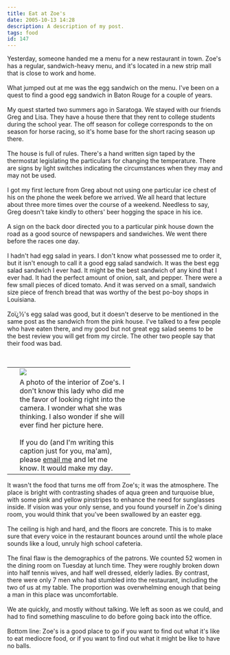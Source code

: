 ```yaml
---
title: Eat at Zoe's
date: 2005-10-13 14:28
description: A description of my post.
tags: food
id: 147
---
```

Yesterday, someone handed me a menu for a new restaurant in town.  Zoe's has a regular, sandwich-heavy menu, and it's located in a new strip mall that is close to work and home.<br />
<br />
What jumped out at me was the egg sandwich on the menu.  I've been on a quest to find a good egg sandwich in Baton Rouge for a couple of years.<br />
<br />
My quest started two summers ago in Saratoga.  We stayed with our friends Greg and Lisa.  They have a house there that they rent to college students during the school year.  The off season for college corresponds to the on season for horse racing, so it's home base for the short racing season up there.
<span class="spanEndPreview">&nbsp;</span><br /><br />The house is full of rules.  There's a hand written sign taped by the thermostat legislating the particulars for changing the temperature.  There are signs by light switches indicating the circumstances when they may and may not be used.  <br />
<br />
I got my first lecture from Greg about not using one particular ice chest of his on the phone the week before we arrived.  We all heard that lecture about three more times over the course of a weekend.  Needless to say, Greg doesn't take kindly to others' beer hogging the space in his ice.<br />
<br />
A sign on the back door directed you to a particular pink house down the road as a good source of newspapers and sandwiches.  We went there before the races one day.<br />
<br />
I hadn't had egg salad in years.  I don't know what possessed me to order it, but it isn't enough to call it a good egg salad sandwich.  It was the best egg salad sandwich I ever had.  It might be the best sandwich of any kind that I ever had.  It had the perfect amount of onion, salt, and pepper.  There were a few small pieces of diced tomato.  And it was served on a small, sandwich size piece of french bread that was worthy of the best po-boy shops in Louisiana.<br />
<br />
Zoï¿½'s egg salad was good, but it doesn't deserve to be mentioned in the same post as the sandwich from the pink house.  I've talked to a few people who have eaten there, and my good but not great egg salad seems to be the best review you will get from my circle.  The other two people say that their food was bad.<br />
<br />
<table cellpadding="2" align="right"><tr><td width="5" rowspan="2"><spacer type="block" width="5" height="1"></spacer></td><td width="250" ><img src="/img/zoes.JPG"/></td></tr><tr><td class="caption" width="250">A photo of the interior of Zoe's.  I don't know this lady who did me the favor of looking right into the camera.  I wonder what she was thinking.  I also wonder if she will ever find her picture here.<br /><br />If you do (and I'm writing this caption just for you, ma'am), please <a href="mailto:bens@theskinnyonbenny.com">email me</a> and let me know.  It would make my day.</td></tr></table><br />
<br />
It wasn't the food that turns me off from Zoe's; it was the atmosphere.  The place is bright with contrasting shades of aqua green and turquoise blue, with some pink and yellow pinstripes to enhance the need for sunglasses inside.  If vision was your only sense, and you found yourself in Zoe's dining room, you would think that you've been swallowed by an easter egg.<br />
<br />
The ceiling is high and hard, and the floors are concrete.  This is to make sure that every voice in the restaurant bounces around until the whole place sounds like a loud, unruly high school cafeteria.<br />
<br />
The final flaw is the demographics of the patrons.  We counted 52 women in the dining room on Tuesday at lunch time.  They were roughly broken down into half tennis wives, and half well dressed, elderly ladies.  By contrast, there were only 7 men who had stumbled into the restaurant, including the two of us at my table.  The proportion was overwhelming enough that being a man in this place was uncomfortable.<br />
<br />
We ate quickly, and mostly without talking.  We left as soon as we could, and had to find something masculine to do before going back into the office.  <br />
<br />
Bottom line:  Zoe's is a good place to go if you want to find out what it's like to eat mediocre food, or if you want to find out what it might be like to have no balls.<br />


